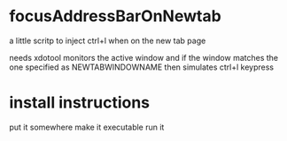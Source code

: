 # focusAddressBarOnNewtab
a little scritp to inject ctrl+l when on the new tab page

needs xdotool
monitors the active window and if the window matches the one specified as NEWTABWINDOWNAME then simulates ctrl+l keypress

# install instructions
put it somewhere
make it executable
run it
